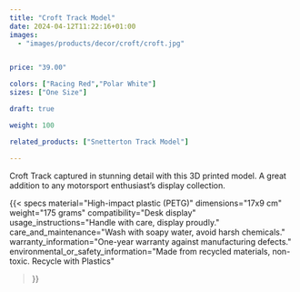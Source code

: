 ```yaml
---
title: "Croft Track Model"
date: 2024-04-12T11:22:16+01:00
images:
  - "images/products/decor/croft/croft.jpg"


price: "39.00"

colors: ["Racing Red","Polar White"]
sizes: ["One Size"]

draft: true

weight: 100

related_products: ["Snetterton Track Model"]

---
```


Croft Track captured in stunning detail with this 3D printed model. A great addition to any motorsport enthusiast’s display collection.

{{< specs
    material="High-impact plastic (PETG)"
    dimensions="17x9 cm"
    weight="175 grams"
    compatibility="Desk display"
    usage_instructions="Handle with care, display proudly."
    care_and_maintenance="Wash with soapy water, avoid harsh chemicals."
    warranty_information="One-year warranty against manufacturing defects."
    environmental_or_safety_information="Made from recycled materials, non-toxic. Recycle with Plastics"
>}}
